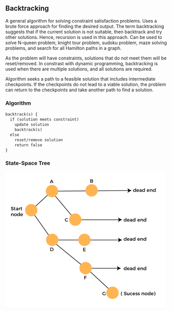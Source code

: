 ## Backtracking

A general algorithm for solving constraint satisfaction problems. Uses a brute force approach for finding the desired output. The term backtracking suggests that if the current solution is not suitable, then backtrack and try other solutions. Hence, recursion is used in this approach. Can be used to solve N-queen problem, knight tour problem, sudoku problem, maze solving problems, and search for all Hamilton paths in a graph.

As the problem will have constraints, solutions that do not meet them will be reset/removed. In constrast with dynamic programming, backtracking is used when there are multiple solutions, and all solutions are required.

Algorithm seeks a path to a feasible solution that includes intermediate checkpoints. If the checkpoints do not lead to a viable solution, the problem can return to the checkpoints and take another path to find a solution.

### Algorithm

```
backtrack(s) {
  if (solution meets constraint)
    update solution
    backtrack(s)
  else
    reset/remove solution
    return false
}
```

### State-Space Tree

<img src="../../assets/state-space-tree.PNG">
